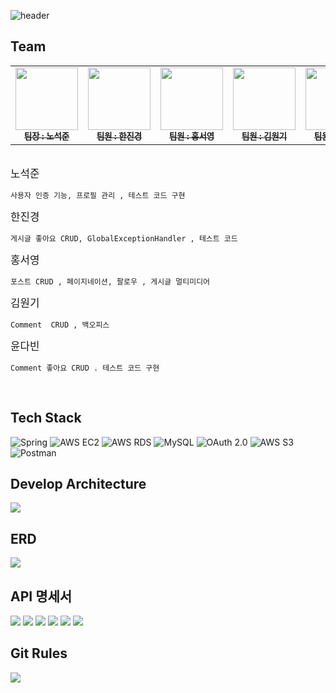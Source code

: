 ![header](https://capsule-render.vercel.app/api?type=waving&color=auto&height=300&section=header&text=SNS%20SITE&fontSize=90)
## Team
<table>
  <tbody>
    <tr>
      <td align="center"><a href="https://github.com/kopite97"><img src="https://avatars.githubusercontent.com/u/144471977?v=4" width="100px;" alt=""/><br /><sub><b> 팀장 : 노석준 </b></sub></a><br /></td>
      <td align="center"><a href="https://github.com/jkhan94"><img src="https://avatars.githubusercontent.com/u/163835909?v=4" width="100px;" alt=""/><br /><sub><b> 팀원 : 한진경 </b></sub></a><br /></td>
      <td align="center"><a href="https://github.com/hongsy521"><img src="https://avatars.githubusercontent.com/u/124027140?v=4" width="100px;" alt=""/><br /><sub><b> 팀원 : 홍서영 </b></sub></a><br /></td>
      <td align="center"><a href="https://github.com/WonGi-Kim"><img src="https://avatars.githubusercontent.com/u/48573239?v=4" width="100px;" alt=""/><br /><sub><b> 팀원 : 김원기 </b></sub></a><br /></td>
      <td align="center"><a href="https://github.com/yoodab"><img src="https://avatars.githubusercontent.com/u/109517088?v=4" width="100px;" alt=""/><br /><sub><b> 팀원 : 윤다빈 </b></sub></a><br /></td>
    </tr>
  </tbody>
</table>
<br/>

<summary><big>노석준</big></summary>
<div markdown="1">

    사용자 인증 기능, 프로필 관리 , 테스트 코드 구현
</div>



<summary><big>한진경</big></summary>
<div markdown="1">
    
    게시글 좋아요 CRUD, GlobalExceptionHandler , 테스트 코드

</div>



<summary><big>홍서영</big></summary>
<div markdown="1">

    포스트 CRUD , 페이지네이션, 팔로우 , 게시글 멀티미디어
</div>



<summary><big>김원기</big></summary>
<div markdown="1">

    Comment  CRUD , 백오피스 
</div>



<summary><big>윤다빈</big></summary>
<div markdown="1">

    Comment 좋아요 CRUD . 테스트 코드 구현
</div>
<br/>

## Tech Stack
![Spring](https://img.shields.io/badge/springBoot-6DB33F.svg?style=for-the-badge&logo=spring&logoColor=white)
![AWS EC2](https://img.shields.io/badge/AWS_EC2-RDS?style=for-the-badge&logo=amazonec2&logoColor=white&logoSize=amg&labelColor=FF9900&color=FF9900)
![AWS RDS](https://img.shields.io/badge/AWS_RDS-RDS?style=for-the-badge&logo=amazonrds&logoColor=white&logoSize=amg&labelColor=527FFF&color=527FFF)
![MySQL](https://img.shields.io/badge/mysql-4479A1.svg?style=for-the-badge&logo=mysql&logoColor=white)
![OAuth 2.0](https://img.shields.io/badge/OAuth-EB5424.svg?style=for-the-badge&logo=auth0&logoColor=white)
![AWS S3](https://img.shields.io/badge/AWS%20S3-569A31.svg?style=for-the-badge&logo=amazons3&logoColor=white)
![Postman](https://img.shields.io/badge/Postman-FF6C37.svg?style=for-the-badge&logo=postman&logoColor=white)



## Develop Architecture
<img src="https://file.notion.so/f/f/83c75a39-3aba-4ba4-a792-7aefe4b07895/e1eaacd8-0dd3-44ad-bcbe-41eb5101a1b5/Untitled.png?id=37da6cc7-5e4f-46d5-a48e-b1da2b3d8495&table=block&spaceId=83c75a39-3aba-4ba4-a792-7aefe4b07895&expirationTimestamp=1719367200000&signature=yqBDCxuTIjq-um606HW5S9nYhgdXZH31mK5fongnJz4&downloadName=Untitled.png">
<br/>

## ERD
<img src="https://file.notion.so/f/f/83c75a39-3aba-4ba4-a792-7aefe4b07895/e26b302e-f814-4fc5-aa58-6a6c02ab6c6a/Untitled.png?id=32ffb9a7-f144-49d3-8d7e-9e0ea3f27b58&table=block&spaceId=83c75a39-3aba-4ba4-a792-7aefe4b07895&expirationTimestamp=1719367200000&signature=bXRqshMNQku6BgwFBhQ513UuVyqFFZNCUa2ZYRpcAyU&downloadName=Untitled.png">
<br/>

## API 명세서
<img src="https://file.notion.so/f/f/83c75a39-3aba-4ba4-a792-7aefe4b07895/947c9796-e3b3-4f8c-9457-880a1244dfcc/Untitled.png?id=9160abcf-76ad-4f97-a11b-131489c219ba&table=block&spaceId=83c75a39-3aba-4ba4-a792-7aefe4b07895&expirationTimestamp=1719367200000&signature=5GLURLV5R8D3OCm_HP8TeKa8bDOpEMusryhQ68uAb2A&downloadName=Untitled.png">
<img src="https://file.notion.so/f/f/83c75a39-3aba-4ba4-a792-7aefe4b07895/2c7a68fb-1d71-4ea7-9b32-8b023b5efabb/Untitled.png?id=4932533f-f4a4-45c0-987e-b73ddec41249&table=block&spaceId=83c75a39-3aba-4ba4-a792-7aefe4b07895&expirationTimestamp=1719367200000&signature=lv5a3CYyprJn9A6KQeOXZlxg7rG0lDLACj8o5Yl9JEo&downloadName=Untitled.png">
<img src="https://file.notion.so/f/f/83c75a39-3aba-4ba4-a792-7aefe4b07895/e44c64f4-8ac3-40db-8c10-304e157267dc/Untitled.png?id=c236c44f-4460-4a60-b643-7a63b123dcfb&table=block&spaceId=83c75a39-3aba-4ba4-a792-7aefe4b07895&expirationTimestamp=1719367200000&signature=rCkO-7DzmKdKsB03znk4m72EBkGUnCNSS7S5l4BqpYM&downloadName=Untitled.png">
<img src="https://file.notion.so/f/f/83c75a39-3aba-4ba4-a792-7aefe4b07895/17b67f72-aa37-49a8-b601-358b3d2ada5f/Untitled.png?id=117c1745-42f0-4dac-a859-61ba77278ff6&table=block&spaceId=83c75a39-3aba-4ba4-a792-7aefe4b07895&expirationTimestamp=1719367200000&signature=rVEtN3THuoeJwXUbvx7tM0nlkj2ozNBO-bTmldkJJ9E&downloadName=Untitled.png">
<img src="https://file.notion.so/f/f/83c75a39-3aba-4ba4-a792-7aefe4b07895/f2c42a7b-0d3f-4740-830c-0dcb03224f46/Untitled.png?id=6ee6b0c5-a44e-40be-a1bd-c1017af62399&table=block&spaceId=83c75a39-3aba-4ba4-a792-7aefe4b07895&expirationTimestamp=1719367200000&signature=EoGuuujTd5TsxNOAROzx0ypqa7exNwIY-Xrhbq9VC4E&downloadName=Untitled.png">
<img src="https://file.notion.so/f/f/83c75a39-3aba-4ba4-a792-7aefe4b07895/c33d8e07-c9c1-4207-99cf-f9cab102b3bf/Untitled.png?id=8d96a0e1-2c8d-4c4d-bd1e-a62fce3626c0&table=block&spaceId=83c75a39-3aba-4ba4-a792-7aefe4b07895&expirationTimestamp=1719367200000&signature=KtBx4--ZWmeaZFQOAOWUwmW__aj2geE-D5M4SUSS8bE&downloadName=Untitled.png">
<br/>

## Git Rules
<img src="https://file.notion.so/f/f/83c75a39-3aba-4ba4-a792-7aefe4b07895/c2f8e475-567d-4631-931d-fb41fc8ed0e1/Untitled.png?id=5bf4c388-24c9-4afe-9870-173f6d00437b&table=block&spaceId=83c75a39-3aba-4ba4-a792-7aefe4b07895&expirationTimestamp=1719367200000&signature=QC32fIEhHsmlLXUnGRiJG94GnrtTDy4V_lrUBlSXUz8&downloadName=Untitled.png">
<br/>
